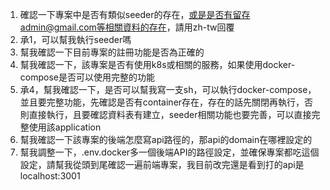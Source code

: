 1. 確認一下專案中是否有類似seeder的存在，或是是否有留存admin@gmail.com等相關資料的存在，請用zh-tw回覆
2. 承1，可以幫我執行seeder嗎
3. 幫我確認一下目前專案的註冊功能是否為正確的
4. 幫我確認一下，該專案是否有使用k8s或相關的服務，如果使用docker-compose是否可以使用完整的功能
5. 承4，幫我確認一下，是否可以幫我寫一支sh，可以執行docker-compose，並且要完整功能，先確認是否有container存在，存在的話先關閉再執行，否則直接執行，且要確認資料表有建立，seeder相關功能也要完善，可以直接完整使用該application
6. 幫我確認一下該專案的後端怎麼寫api路徑的，那api的domain在哪裡設定的
7. 幫我調整一下，.env.docker多一個後端API的路徑設定，並確保專案都吃這個設定，請幫我從頭到尾確認一遍前端專案，我目前改完還是看到打的api是localhost:3001